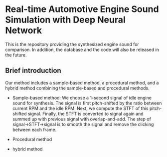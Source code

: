 # Real-time Automotive Engine Sound Simulation with Deep Neural Network

This is the repository providing the synthesized engine sound for comparison. In addition, the database and the code will also be released in the future. 


## Brief introduction

Our method includes a sample-based method, a procedural method, and a hybrid method combining the sample-based and procedural methods. 
* Sample-based method: We choose a 1-second signal of idle engine sound for synthesis. The signal is first pitch-shifted by the ratio between current RPM and the idle RPM. Next, we compute the STFT of this pitch-shifted signal. Finally, the STFT is converted to signal again and summed up with previous signal with overlap-and-add. The step of signal$\rightarrow$STFT$\rightarrow$signal is to smooth the signal and remove the clicking between each frame.



* Procedural method
* hybrid method
